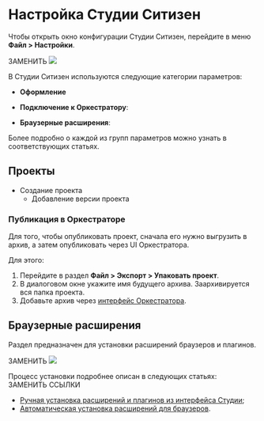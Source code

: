 # Настройка Cтудии Ситизен

Чтобы открыть окно конфигурации Студии Ситизен, перейдите в меню **Файл > Настройки**. 

ЗАМЕНИТЬ ![](../resources/settings/studio-settings.png)

В Студии Ситизен используются следующие категории параметров:

* **Оформление** 
   
* **Подключение к Оркестратору**:

* **Браузерные расширения**:

Более подробно о каждой из групп параметров можно узнать в соответствующих статьях.


## Проекты

* Создание проекта
    * Добавление версии проекта


### Публикация в Оркестраторе

Для того, чтобы опубликовать проект, сначала его нужно выгрузить в архив, а затем опубликовать через UI Оркестратора.

Для этого:

1. Перейдите в раздел **Файл > Экспорт > Упаковать проект**.
2. В диалоговом окне укажите имя будущего архива. Заархивируется вся папка проекта.
3. Добавьте архив через [интерфейс Оркестратора](https://docs.primo-rpa.ru/ru/orchestrator-new/orchestrator-user/add-rpa-project).


## Браузерные расширения

Раздел предназначен для установки расширений браузеров и плагинов.

ЗАМЕНИТЬ ![](../resources/settings/image-700.png)

Процесс установки подробнее описан в следующих статьях: ЗАМЕНИТЬ ССЫЛКИ

* [Ручная установка расширений и плагинов из интерфейса Студии](https://docs.primo-rpa.ru/primo-rpa/primo-studio/settings/plugin-install#ruchnaya-ustanovka-iz-studii);
* [Автоматическая установка расширений для браузеров](https://docs.primo-rpa.ru/primo-rpa/primo-studio/settings/autoinstall-browser-extension).



